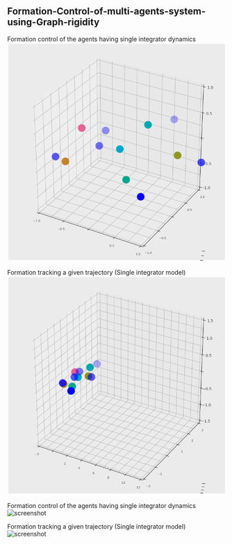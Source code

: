 ## Formation-Control-of-multi-agents-system-using-Graph-rigidity

Formation control of the agents having single integrator dynamics
![screenshot](SingleIntegratorForm.gif)

Formation tracking a given trajectory (Single integrator model)
![screenshot](SingleIntegratorManu.gif)

Formation control of the agents having single integrator dynamics
![screenshot](DoubleIntegrator_form.gif)

Formation tracking a given trajectory (Single integrator model)
![screenshot](DoubleIntegrator_formManu.gif)
